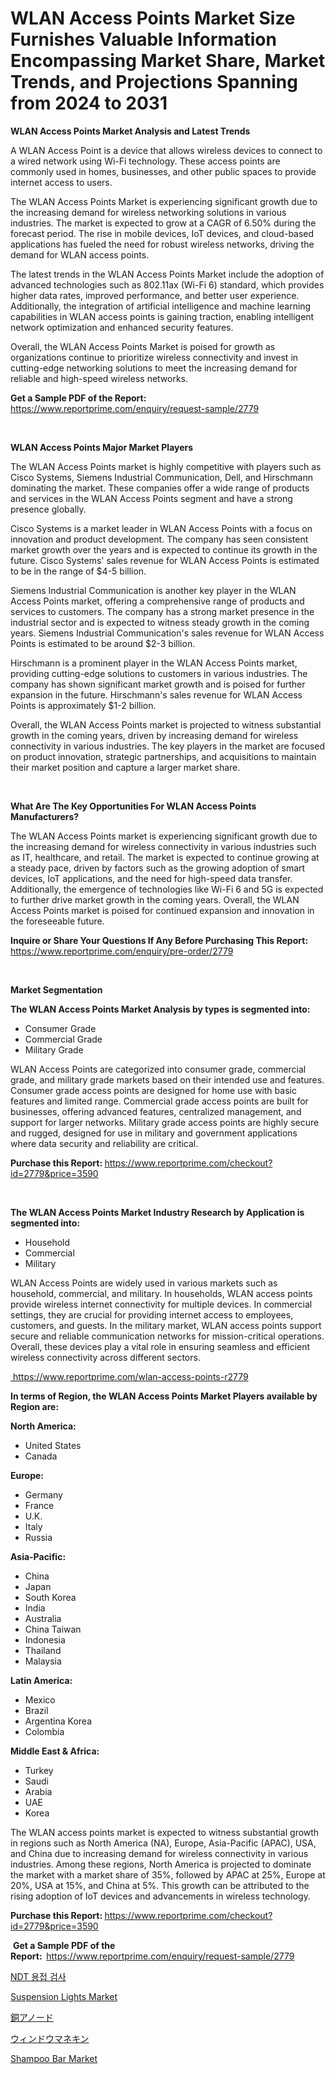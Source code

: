 <p><h1>WLAN Access Points Market Size Furnishes Valuable Information Encompassing Market Share, Market Trends, and Projections Spanning from 2024 to 2031</h1></p><p><strong>WLAN Access Points Market Analysis and Latest Trends</strong></p>
<p><p>A WLAN Access Point is a device that allows wireless devices to connect to a wired network using Wi-Fi technology. These access points are commonly used in homes, businesses, and other public spaces to provide internet access to users.</p><p>The WLAN Access Points Market is experiencing significant growth due to the increasing demand for wireless networking solutions in various industries. The market is expected to grow at a CAGR of 6.50% during the forecast period. The rise in mobile devices, IoT devices, and cloud-based applications has fueled the need for robust wireless networks, driving the demand for WLAN access points.</p><p>The latest trends in the WLAN Access Points Market include the adoption of advanced technologies such as 802.11ax (Wi-Fi 6) standard, which provides higher data rates, improved performance, and better user experience. Additionally, the integration of artificial intelligence and machine learning capabilities in WLAN access points is gaining traction, enabling intelligent network optimization and enhanced security features.</p><p>Overall, the WLAN Access Points Market is poised for growth as organizations continue to prioritize wireless connectivity and invest in cutting-edge networking solutions to meet the increasing demand for reliable and high-speed wireless networks.</p></p>
<p><strong>Get a Sample PDF of the Report:&nbsp;</strong> <a href="https://www.reportprime.com/enquiry/request-sample/2779">https://www.reportprime.com/enquiry/request-sample/2779</a></p>
<p>&nbsp;</p>
<p><strong>WLAN Access Points Major Market Players</strong></p>
<p><p>The WLAN Access Points market is highly competitive with players such as Cisco Systems, Siemens Industrial Communication, Dell, and Hirschmann dominating the market. These companies offer a wide range of products and services in the WLAN Access Points segment and have a strong presence globally.</p><p>Cisco Systems is a market leader in WLAN Access Points with a focus on innovation and product development. The company has seen consistent market growth over the years and is expected to continue its growth in the future. Cisco Systems' sales revenue for WLAN Access Points is estimated to be in the range of $4-5 billion.</p><p>Siemens Industrial Communication is another key player in the WLAN Access Points market, offering a comprehensive range of products and services to customers. The company has a strong market presence in the industrial sector and is expected to witness steady growth in the coming years. Siemens Industrial Communication's sales revenue for WLAN Access Points is estimated to be around $2-3 billion.</p><p>Hirschmann is a prominent player in the WLAN Access Points market, providing cutting-edge solutions to customers in various industries. The company has shown significant market growth and is poised for further expansion in the future. Hirschmann's sales revenue for WLAN Access Points is approximately $1-2 billion.</p><p>Overall, the WLAN Access Points market is projected to witness substantial growth in the coming years, driven by increasing demand for wireless connectivity in various industries. The key players in the market are focused on product innovation, strategic partnerships, and acquisitions to maintain their market position and capture a larger market share.</p></p>
<p>&nbsp;</p>
<p><strong>What Are The Key Opportunities For WLAN Access Points Manufacturers?</strong></p>
<p><p>The WLAN Access Points market is experiencing significant growth due to the increasing demand for wireless connectivity in various industries such as IT, healthcare, and retail. The market is expected to continue growing at a steady pace, driven by factors such as the growing adoption of smart devices, IoT applications, and the need for high-speed data transfer. Additionally, the emergence of technologies like Wi-Fi 6 and 5G is expected to further drive market growth in the coming years. Overall, the WLAN Access Points market is poised for continued expansion and innovation in the foreseeable future.</p></p>
<p><strong>Inquire or Share Your Questions If Any Before Purchasing This Report:</strong> <a href="https://www.reportprime.com/enquiry/pre-order/2779">https://www.reportprime.com/enquiry/pre-order/2779</a></p>
<p>&nbsp;</p>
<p><strong>Market Segmentation</strong></p>
<p><strong>The WLAN Access Points Market Analysis by types is segmented into:</strong></p>
<p><ul><li>Consumer Grade</li><li>Commercial Grade</li><li>Military Grade</li></ul></p>
<p><p>WLAN Access Points are categorized into consumer grade, commercial grade, and military grade markets based on their intended use and features. Consumer grade access points are designed for home use with basic features and limited range. Commercial grade access points are built for businesses, offering advanced features, centralized management, and support for larger networks. Military grade access points are highly secure and rugged, designed for use in military and government applications where data security and reliability are critical.</p></p>
<p><strong>Purchase this Report:&nbsp;</strong><a href="https://www.reportprime.com/checkout?id=2779&price=3590">https://www.reportprime.com/checkout?id=2779&price=3590</a></p>
<p>&nbsp;</p>
<p><strong>The WLAN Access Points Market Industry Research by Application is segmented into:</strong></p>
<p><ul><li>Household</li><li>Commercial</li><li>Military</li></ul></p>
<p><p>WLAN Access Points are widely used in various markets such as household, commercial, and military. In households, WLAN access points provide wireless internet connectivity for multiple devices. In commercial settings, they are crucial for providing internet access to employees, customers, and guests. In the military market, WLAN access points support secure and reliable communication networks for mission-critical operations. Overall, these devices play a vital role in ensuring seamless and efficient wireless connectivity across different sectors.</p></p>
<p><a href="https://www.reportprime.com/wlan-access-points-r2779">&nbsp;https://www.reportprime.com/wlan-access-points-r2779</a></p>
<p><strong>In terms of Region, the WLAN Access Points Market Players available by Region are:</strong></p>
<p>
    <p> <strong> North America: </strong>
        <ul>
            <li>United States</li>
            <li>Canada</li>
        </ul>
        </p> 
    <p> <strong> Europe: </strong>
        <ul>
            <li>Germany</li>
            <li>France</li>
            <li>U.K.</li>
            <li>Italy</li>
            <li>Russia</li>
        </ul>
        </p> 
    <p> <strong> Asia-Pacific: </strong>
        <ul>
            <li>China</li>
            <li>Japan</li>
            <li>South Korea</li>
            <li>India</li>
            <li>Australia</li>
            <li>China Taiwan</li>
            <li>Indonesia</li>
            <li>Thailand</li>
            <li>Malaysia</li>
        </ul>
        </p> 
    <p> <strong> Latin America: </strong>
        <ul>
            <li>Mexico</li>
            <li>Brazil</li>
            <li>Argentina Korea</li>
            <li>Colombia</li>
        </ul>
        </p> 
    <p> <strong> Middle East & Africa: </strong>
        <ul>
            <li>Turkey</li>
            <li>Saudi</li>
            <li>Arabia</li>
            <li>UAE</li>
            <li>Korea</li>
        </ul>
    </p>
    </p>
<p><p>The WLAN access points market is expected to witness substantial growth in regions such as North America (NA), Europe, Asia-Pacific (APAC), USA, and China due to increasing demand for wireless connectivity in various industries. Among these regions, North America is projected to dominate the market with a market share of 35%, followed by APAC at 25%, Europe at 20%, USA at 15%, and China at 5%. This growth can be attributed to the rising adoption of IoT devices and advancements in wireless technology.</p></p>
<p><strong>Purchase this Report: </strong><a href="https://www.reportprime.com/checkout?id=2779&price=3590">https://www.reportprime.com/checkout?id=2779&price=3590</a></p>
<p>&nbsp;<strong>Get a Sample PDF of the Report:&nbsp;&nbsp;</strong><a href="https://www.reportprime.com/enquiry/request-sample/2779">https://www.reportprime.com/enquiry/request-sample/2779</a></p>
<p><strong></strong></p>
<p><p><a href="https://github.com/camron674/Market-Research-Report-List-1/blob/main/673068669434.md">NDT 용접 검사</a></p><p><a href="https://github.com/LaceyZemlak1/Market-Research-Report-List-1/blob/main/suspension-lights-market.md">Suspension Lights Market</a></p><p><a href="https://github.com/Sophiaard2003/Market-Research-Report-List-1/blob/main/526633072556.md">銅アノード</a></p><p><a href="https://github.com/hilmi-2a/Market-Research-Report-List-1/blob/main/484317472555.md">ウィンドウマネキン</a></p><p><a href="https://issuu.com/reportprime-2/docs/shampoo-bar-market-size-2030.pptx">Shampoo Bar Market</a></p></p>